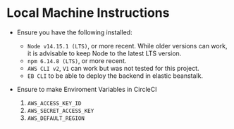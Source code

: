 # Local Machine Instructions
 
- Ensure you have the following installed:

    - `Node v14.15.1 (LTS)`, or more recent. While older versions can work, it is advisable to keep Node to the latest LTS version.
    - `npm 6.14.8 (LTS)`, or more recent.
    - `AWS CLI v2`, `V1` can work but was not tested for this project.
    - `EB CLI` to be able to deploy the backend in elastic beanstalk.

- Ensure to make Enviroment Variables in CircleCI
    1. `AWS_ACCESS_KEY_ID`
    3. `AWS_SECRET_ACCESS_KEY`
    2. `AWS_DEFAULT_REGION` 